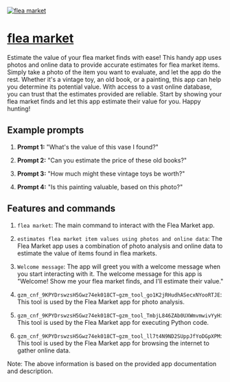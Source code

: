[![flea market](null)](https://chat.openai.com/g/g-xM1wHO5dO-flea-market)

# [flea market](https://chat.openai.com/g/g-xM1wHO5dO-flea-market)

Estimate the value of your flea market finds with ease! This handy app uses photos and online data to provide accurate estimates for flea market items. Simply take a photo of the item you want to evaluate, and let the app do the rest. Whether it's a vintage toy, an old book, or a painting, this app can help you determine its potential value. With access to a vast online database, you can trust that the estimates provided are reliable. Start by showing your flea market finds and let this app estimate their value for you. Happy hunting!

## Example prompts

1. **Prompt 1:** "What's the value of this vase I found?"

2. **Prompt 2:** "Can you estimate the price of these old books?"

3. **Prompt 3:** "How much might these vintage toys be worth?"

4. **Prompt 4:** "Is this painting valuable, based on this photo?"

## Features and commands

1. `flea market`: The main command to interact with the Flea Market app.

2. `estimates flea market item values using photos and online data`: The Flea Market app uses a combination of photo analysis and online data to estimate the value of items found in flea markets.

3. `Welcome message`: The app will greet you with a welcome message when you start interacting with it. The welcome message for this app is "Welcome! Show me your flea market finds, and I'll estimate their value."

4. `gzm_cnf_9KPYDrswzsH5Gwz74ek018CT~gzm_tool_go1K2jRHudhASecxNYooRTJE`: This tool is used by the Flea Market app for photo analysis.

5. `gzm_cnf_9KPYDrswzsH5Gwz74ek018CT~gzm_tool_TmbjL846ZAb0UXWmvmwivYyH`: This tool is used by the Flea Market app for executing Python code.

6. `gzm_cnf_9KPYDrswzsH5Gwz74ek018CT~gzm_tool_ll7t4N9ND2SUppJfYoDGpXPM`: This tool is used by the Flea Market app for browsing the internet to gather online data.

Note: The above information is based on the provided app documentation and description.